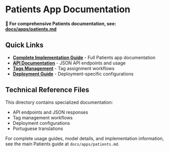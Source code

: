 # Patients App Documentation

**📖 For comprehensive Patients documentation, see: [docs/apps/patients.md](../apps/patients.md)**

## Quick Links

- **[Complete Implementation Guide](../apps/patients.md)** - Full Patients app documentation
- **[API Documentation](api.md)** - JSON API endpoints and usage
- **[Tags Management](tags_management.md)** - Tag assignment workflows
- **[Deployment Guide](deployment.md)** - Deployment-specific configurations

## Technical Reference Files

This directory contains specialized documentation:
- API endpoints and JSON responses
- Tag management workflows
- Deployment configurations
- Portuguese translations

For complete usage guides, model details, and implementation information, see the main Patients guide at `docs/apps/patients.md`.